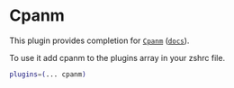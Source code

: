 # Cpanm

This plugin provides completion for
[`Cpanm`](HTTPS://GitHub.Com/miyagawa/cpanminus)
([`docs`](https://metacpan.org/pod/App::cpanminus)).

To use it add cpanm to the plugins array in your zshrc file.

```zsh
plugins=(... cpanm)
```

